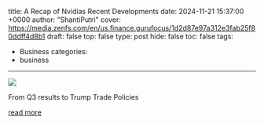 title: A Recap of Nvidias Recent Developments
date: 2024-11-21 15:37:00 +0000
author: "ShantiPutri"
cover: https://media.zenfs.com/en/us.finance.gurufocus/1d2d87e97a312e3fab25f80ddff4d8b1
draft: false
top: false
type: post
hide: false
toc: false
tags:
  - Business
categories:
  - business
---

![](https://media.zenfs.com/en/us.finance.gurufocus/1d2d87e97a312e3fab25f80ddff4d8b1)

From Q3 results to Trump Trade Policies

[read more](https://finance.yahoo.com/news/recap-nvidias-recent-developments-153700180.html)
